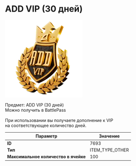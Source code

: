 # ADD VIP (30 дней)

![Item Image](../img/7693.webp?raw=true)

Предмет: ADD VIP (30 дней)<br>Можно получить в BattlePass<br><br>При использовании вы получаете дополнение к VIP<br>на соответствующее количество дней.


| Параметр | Значение |
|----------|----------|
| **ID** | 7693 |
| **Тип** | ITEM_TYPE_OTHER |
| **Максимальное количество в ячейке** | 100 |

